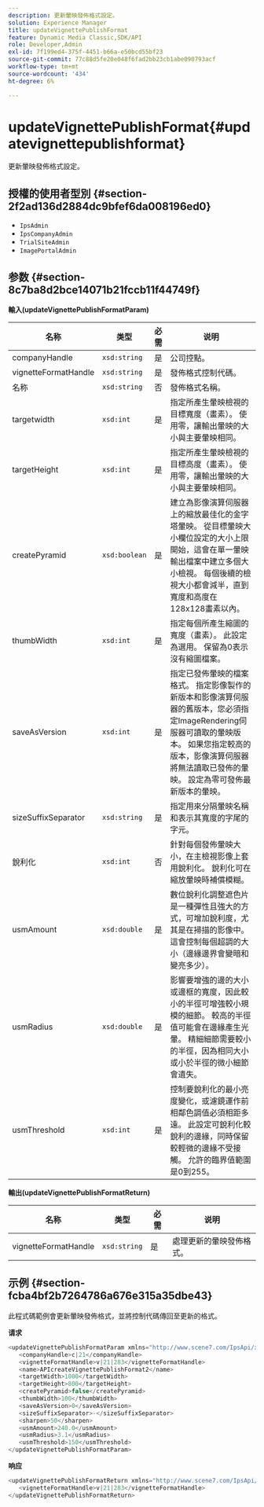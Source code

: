 ```yaml
---
description: 更新暈映發佈格式設定。
solution: Experience Manager
title: updateVignettePublishFormat
feature: Dynamic Media Classic,SDK/API
role: Developer,Admin
exl-id: 7f199ed4-375f-4451-b66a-e50bcd55bf23
source-git-commit: 77c88d5fe20e048f6fad2bb23cb1abe090793acf
workflow-type: tm+mt
source-wordcount: '434'
ht-degree: 6%

---
```


# updateVignettePublishFormat{#updatevignettepublishformat}

更新暈映發佈格式設定。

## 授權的使用者型別 {#section-2f2ad136d2884dc9bfef6da008196ed0}

* `IpsAdmin`
* `IpsCompanyAdmin`
* `TrialSiteAdmin`
* `ImagePortalAdmin`

## 参数 {#section-8c7ba8d2bce14071b21fccb11f44749f}

**輸入(updateVignettePublishFormatParam)**

| 名称 | 类型 | 必需 | 说明 |
|---|---|---|---|
| companyHandle | `xsd:string` | 是 | 公司控點。 |
| vignetteFormatHandle | `xsd:string` | 是 | 發佈格式控制代碼。 |
| 名称 | `xsd:string` | 否 | 發佈格式名稱。 |
| targetwidth | `xsd:int` | 是 | 指定所產生暈映檢視的目標寬度（畫素）。 使用零，讓輸出暈映的大小與主要暈映相同。 |
| targetHeight | `xsd:int` | 是 | 指定所產生暈映檢視的目標高度（畫素）。 使用零，讓輸出暈映的大小與主要暈映相同。 |
| createPyramid | `xsd:boolean` | 是 | 建立為影像演算伺服器上的縮放最佳化的金字塔暈映。 從目標暈映大小欄位設定的大小上限開始，這會在單一暈映輸出檔案中建立多個大小檢視。 每個後續的檢視大小都會減半，直到寬度和高度在128x128畫素以內。 |
| thumbWidth | `xsd:int` | 是 | 指定每個所產生縮圖的寬度（畫素）。 此設定為選用。 保留為0表示沒有縮圖檔案。 |
| saveAsVersion | `xsd:int` | 是 | 指定已發佈暈映的檔案格式。 指定影像製作的新版本和影像演算伺服器的舊版本，您必須指定ImageRendering伺服器可讀取的暈映版本。 如果您指定較高的版本，影像演算伺服器將無法讀取已發佈的暈映。 設定為零可發佈最新版本的暈映。 |
| sizeSuffixSeparator | `xsd:string` | 是 | 指定用來分隔暈映名稱和表示其寬度的字尾的字元。 |
| 銳利化 | `xsd:int` | 否 | 針對每個發佈暈映大小，在主檢視影像上套用銳利化。 銳利化可在縮放暈映時補償模糊。 |
| usmAmount | `xsd:double` | 是 | 數位銳利化調整遮色片是一種彈性且強大的方式，可增加銳利度，尤其是在掃描的影像中。 這會控制每個超調的大小（邊緣邊界會變暗和變亮多少）。 |
| usmRadius | `xsd:double` | 是 | 影響要增強的邊的大小或邊框的寬度，因此較小的半徑可增強較小規模的細節。 較高的半徑值可能會在邊緣產生光暈。 精細細節需要較小的半徑，因為相同大小或小於半徑的微小細節會遺失。 |
| usmThreshold | `xsd:int` | 是 | 控制要銳利化的最小亮度變化，或濾鏡運作前相鄰色調值必須相距多遠。 此設定可銳利化較銳利的邊緣，同時保留較輕微的邊緣不受接觸。 允許的臨界值範圍是0到255。 |

**輸出(updateVignettePublishFormatReturn)**

| 名称 | 类型 | 必需 | 说明 |
|---|---|---|---|
| vignetteFormatHandle | `xsd:string` | 是 | 處理更新的暈映發佈格式。 |

## 示例 {#section-fcba4bf2b7264786a676e315a35dbe43}

此程式碼範例會更新暈映發佈格式，並將控制代碼傳回至更新的格式。

**请求**

```java
<updateVignettePublishFormatParam xmlns="http://www.scene7.com/IpsApi/xsd/2008-01-15">
   <companyHandle>c|21</companyHandle>
   <vignetteFormatHandle>v|21|283</vignetteFormatHandle>
   <name>APIcreateVignettePublishFormat2</name>
   <targetWidth>1000</targetWidth>
   <targetHeight>800</targetHeight>
   <createPyramid>false</createPyramid>
   <thumbWidth>100</thumbWidth>
   <saveAsVersion>0</saveAsVersion>
   <sizeSuffixSeparator>-</sizeSuffixSeparator>
   <sharpen>50</sharpen>
   <usmAmount>240.0</usmAmount>
   <usmRadius>3.1</usmRadius>
   <usmThreshold>150</usmThreshold>
</updateVignettePublishFormatParam>
```

**响应**

```java
<updateVignettePublishFormatReturn xmlns="http://www.scene7.com/IpsApi/xsd/2008-01-15">
   <vignetteFormatHandle>v|21|283</vignetteFormatHandle>
</updateVignettePublishFormatReturn>
```
